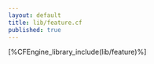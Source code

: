 ```yaml
---
layout: default
title: lib/feature.cf
published: true
---
```


[%CFEngine_library_include(lib/feature)%]
